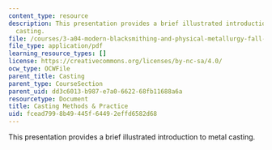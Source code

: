 ```yaml
---
content_type: resource
description: This presentation provides a brief illustrated introduction to metal
  casting.
file: /courses/3-a04-modern-blacksmithing-and-physical-metallurgy-fall-2008/fcead7998b49445f64492effd6582d68_MIT3_A04f08_lec_casting.pdf
file_type: application/pdf
learning_resource_types: []
license: https://creativecommons.org/licenses/by-nc-sa/4.0/
ocw_type: OCWFile
parent_title: Casting
parent_type: CourseSection
parent_uid: dd3c6013-b987-e7a0-6622-68fb11688a6a
resourcetype: Document
title: Casting Methods & Practice
uid: fcead799-8b49-445f-6449-2effd6582d68
---
```

This presentation provides a brief illustrated introduction to metal casting.